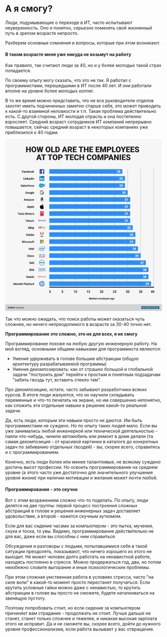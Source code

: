 # А я смогу?

Люди, подумывающие о переходе в ИТ, часто испытывают неуверенность. Оно и понятно, серьезно поменять свой жизненный путь в зрелом возрасте непросто.&#x20;

Разберем основные сомнения и вопросы, которые при этом возникают.

#### **В таком возрасте меня уже никуда не возьмут на работу**

Как правило, так считают люди за 40, но и у более молодых такой страх попадается.

По своему опыту могу сказать, что это не так. Я работал с программистами, перешедшими в ИТ после 40 лет. И они работали вполне на уровне более молодых коллег.

В то же время можно представить, что не все руководители отделов захотят иметь подчиненных заметно старше себя, это может приводить к какой-то взаимной неловкости и т.п. Такая проблема действительно есть. С другой стороны, ИТ молодая отрасль и она постепенно взрослеет. Средний возраст сотрудников ИТ компаний непрерывно повышается, сейчас средний возраст в некоторых компаниях уже приблизился к 40 годам.

![Средний возраст сотрудников в топовых ИТ гигантах](<../.gitbook/assets/image (3) (1) (1).png>)

Так что можно ожидать, что поиск работы может оказаться чуть сложнее, но ничего непреодолимого в возрасте за 30-40 точно нет.

**Программирование это сложно, это не для всех, я не смогу**

Программирование похоже на любую другую инженерную работу. На мой взгляд, основными общими навыками для программиста являются:

* Умение удерживать в голове большие абстракции (общую архитектуру разрабатываемой программы)
* Умение декомпозировать: как от страшно большой и глобальной задачи "построить дом" перейти к простым и понятным подзадачам "забить гвоздь тут, вставить стекло там".&#x20;

Про декомпозицию, кстати, часто забывают разработчики всяких курсов. В итоге люди жалуются, что их научили складывать переменные и что-то печатать на экране, но им совершенно непонятно, как сложить эти отдельные навыки в решение какой-то реальной задачи.

Да, есть люди, которым эти навыки просто не даются. Им быть программистами не суждено. Но по опыту таких людей мало. Если вы уже занимались любой инженерной или технической деятельностью - паяли что-нибудь, чинили автомобиль или ремонт в доме делали (та самая декомпозиция - от красивой картинки в каталоге до конкретных задач по забиванию отдельных гвоздей) - вы, скорее всего, справитесь и с программированием.

Конечно, есть люди более или менее талантливые, не всякому суждено достичь высот профессии. Но освоить программирование на среднем уровне (а этого часто уже достаточно для значительного улучшения уровня жизни) при наличии мотивации и желания может почти любой. &#x20;

#### Программирование - это скучно

Вот с этим возражением сложно что-то поделать. По опыту, люди делятся на две группы: первой процесс построения сложных абстракций в голове и решения инженерных задач доставляет удовольствие, а второй - кажется скучным аутизмом.&#x20;

Если для вас сидение часами за компьютером - это пытка, мучение, скука и тоска, то увы. Видимо, программирование действительно не для вас, даже если вы способны с ним справиться.

Обсуждения и разговоры с людьми, попытавшимися себя в такой ситуации преодолеть, показывают, что ничего хорошего из этого не выходит. Не может человек долго работать на ненавистной работе, находясь постоянно в стрессе. Можно продержаться год, два, но потом неизбежно словите выгорание и иные психологические проблемы.

При этом сложная умственная работа в условиях стресса, чисто "на силе воли" в какой-то момент просто перестанет получаться. Если крутить условные гайки можно даже с ненавистью, то крутить абстракции в голове вы просто не сможете, будете наталкиваться на звенящую пустоту.

Поэтому попробовать стоит, но если сидение за компьютером причиняет вам страдание - продолжать не стоит. Лучше дальше не станет, станет только сложнее и тяжелее, и никакая высокая зарплата этого не исправит. Да и не сможете вы, скорее всего, дойти до нужного уровня профессионализма, если работа вызывает у вас отвращение.
